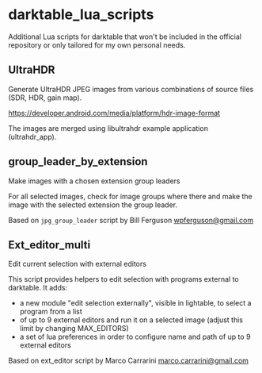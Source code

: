 # darktable_lua_scripts
Additional Lua scripts for darktable that won't be included in the official repository or only tailored for my own personal needs.

## UltraHDR

Generate UltraHDR JPEG images from various combinations of source files (SDR, HDR, gain map).

https://developer.android.com/media/platform/hdr-image-format

The images are merged using libultrahdr example application (ultrahdr_app).

## group_leader_by_extension

Make images with a chosen extension group leaders

For all selected images, check for image groups where there 
and make the image with the selected extension the group leader.  

Based on `jpg_group_leader` script by Bill Ferguson <wpferguson@gmail.com>

## Ext_editor_multi

Edit current selection with external editors

This script provides helpers to edit selection with programs external to darktable. It adds:

- a new module "edit selection externally", visible in lightable, to select a program from a list 
- of up to 9 external editors and run it on a selected image (adjust this limit by changing MAX_EDITORS)
- a set of lua preferences in order to configure name and path of up to 9 external editors
    
Based on ext_editor script by Marco Carrarini <marco.carrarini@gmail.com>
